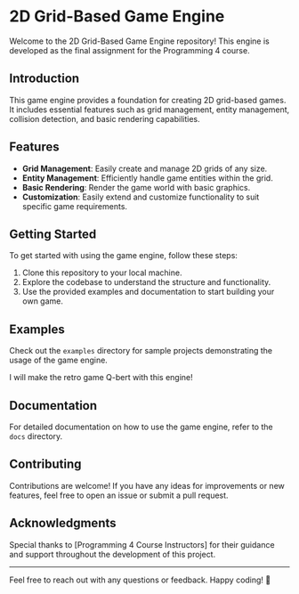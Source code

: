 # 2D Grid-Based Game Engine

Welcome to the 2D Grid-Based Game Engine repository! This engine is developed as the final assignment for the Programming 4 course. 

## Introduction

This game engine provides a foundation for creating 2D grid-based games. It includes essential features such as grid management, entity management, collision detection, and basic rendering capabilities.

## Features

- **Grid Management**: Easily create and manage 2D grids of any size.
- **Entity Management**: Efficiently handle game entities within the grid.
- **Basic Rendering**: Render the game world with basic graphics.
- **Customization**: Easily extend and customize functionality to suit specific game requirements.

## Getting Started

To get started with using the game engine, follow these steps:

1. Clone this repository to your local machine.
2. Explore the codebase to understand the structure and functionality.
3. Use the provided examples and documentation to start building your own game.

## Examples

Check out the `examples` directory for sample projects demonstrating the usage of the game engine.

I will make the retro game Q-bert with this engine!

## Documentation

For detailed documentation on how to use the game engine, refer to the `docs` directory.

## Contributing

Contributions are welcome! If you have any ideas for improvements or new features, feel free to open an issue or submit a pull request.

## Acknowledgments

Special thanks to [Programming 4 Course Instructors] for their guidance and support throughout the development of this project.

---

Feel free to reach out with any questions or feedback. Happy coding! 🚀
